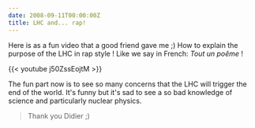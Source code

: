 ```yaml
---
date: 2008-09-11T00:00:00Z
title: LHC and... rap!
---
```


Here is as a fun video that a good friend gave me ;)  How to explain the purpose of the LHC in rap style ! Like we say in French: *Tout un poême* ! 

{{< youtube j50ZssEojtM >}}

The fun part now is to see so many concerns that the LHC will trigger the end of the world. It's funny but it's sad to see a so bad knowledge of science and particularly nuclear physics.

> Thank you Didier ;)
